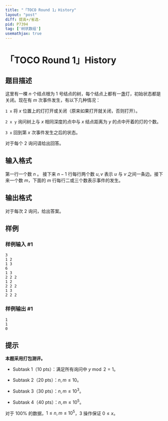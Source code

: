 ```yaml
---
title: "「TOCO Round 1」History"
layout: "post"
diff: 提高+/省选-
pid: P7394
tag: ['树状数组']
usemathjax: true
---
```


# 「TOCO Round 1」History
## 题目描述

这里有一棵 $n$ 个结点根为 $1$ 号结点的树，每个结点上都有一盏灯，初始状态都是关闭。现在有 $m$ 次事件发生，有以下几种情况：

`1 x` 将 $x$ 位置上的灯打开或关闭（原来如果打开就关闭，否则打开）。

`2 x y` 询问树上与 $x$ 相同深度的点中与 $x$ 结点距离为 $y$ 的点中开着的灯的个数。

`3 x` 回到第 $x$ 次事件发生之后的状态。

对于每个 $2$ 询问请给出回答。




## 输入格式

第一行一个数 $n$ 。
接下来 $n-1$ 行每行两个数 $u,v$ 表示 $u$ 与 $v$ 之间一条边。接下来一个数 $m$，下面的 $m$ 行每行二或三个数表示事件的发生。
## 输出格式

对于每次 $2$ 询问，给出答案。
## 样例

### 样例输入 #1
```
3
1 2
1 3
6
1 3
2 2 2
1 2
2 2 2
1 3
2 2 2
```
### 样例输出 #1
```
1
1
0
```
## 提示

**本题采用打包测评。**

* Subtask 1（10 pts）：满足所有询问中 $y \bmod 2=1$。


* Subtask 2（20 pts）：$n,m\leq 10$。

* Subtask 3（30 pts）：$n,m\leq 10^3$。

* Subtask 4（40 pts）：$n,m\leq 10^5$。

对于 $100\%$ 的数据，$1\leq n,m\leq 10^5$，$3$ 操作保证 $0 \leq x$。

